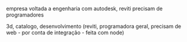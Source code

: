 empresa voltada a engenharia com autodesk, reviti
precisam de programadores

3d, catalogo, desenvolvimento (reviti, programadora geral, precisam de web - por conta de integração - feita com node)
